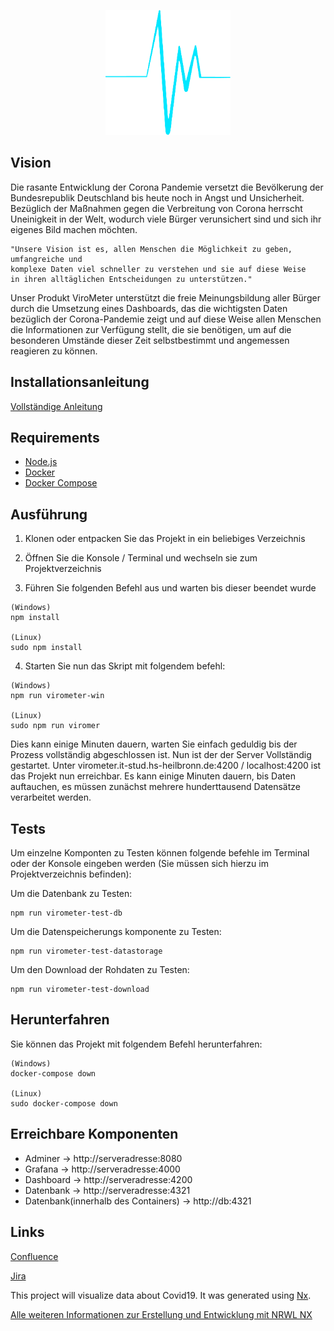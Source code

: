 
<p align="center">
  <img src="./apps/frontend/src/assets/virometerLogo.png" width="200" height="200" >
</p>

## Vision

Die rasante Entwicklung der Corona Pandemie versetzt die Bevölkerung der Bundesrepublik Deutschland bis heute noch in Angst und Unsicherheit. Bezüglich der Maßnahmen gegen die Verbreitung von Corona herrscht Uneinigkeit in der Welt, wodurch viele Bürger verunsichert sind und sich ihr eigenes Bild machen möchten.

```
"Unsere Vision ist es, allen Menschen die Möglichkeit zu geben, umfangreiche und
komplexe Daten viel schneller zu verstehen und sie auf diese Weise
in ihren alltäglichen Entscheidungen zu unterstützen."
```
Unser Produkt ViroMeter unterstützt die freie Meinungsbildung aller Bürger durch die Umsetzung eines Dashboards, das die wichtigsten Daten bezüglich der Corona-Pandemie zeigt und auf diese Weise allen Menschen die Informationen zur Verfügung stellt, die sie benötigen, um auf die besonderen Umstände dieser Zeit selbstbestimmt und angemessen reagieren zu können.

## Installationsanleitung

[Vollständige Anleitung](https://confluence-student.it.hs-heilbronn.de/display/LAPSW2020WiSeTeam3/Installationsanleitung)

## Requirements
- [Node.js](https://nodejs.org/de/)
- [Docker](https://www.docker.com/)
- [Docker Compose](https://docs.docker.com/compose/)

## Ausführung


1. Klonen oder entpacken Sie das Projekt in ein beliebiges Verzeichnis

2. Öffnen Sie die Konsole / Terminal und wechseln sie zum Projektverzeichnis

3. Führen Sie folgenden Befehl aus und warten bis dieser beendet wurde

```
(Windows)
npm install

(Linux)
sudo npm install    
```
4. Starten Sie nun das Skript mit folgendem befehl:

```
(Windows)
npm run virometer-win

(Linux)
sudo npm run viromer
```
Dies kann einige Minuten dauern, warten Sie einfach geduldig bis der Prozess vollständig abgeschlossen ist. Nun ist der der Server Vollständig gestartet. Unter virometer.it-stud.hs-heilbronn.de:4200 / localhost:4200 ist das Projekt nun erreichbar. Es kann einige Minuten dauern, bis Daten auftauchen, es müssen zunächst mehrere hunderttausend Datensätze verarbeitet werden.


## Tests

Um einzelne Komponten zu Testen können folgende befehle im Terminal oder der Konsole eingeben werden (Sie müssen sich hierzu im Projektverzeichnis befinden):

Um die Datenbank zu Testen:
```
npm run virometer-test-db
```
Um die Datenspeicherungs komponente zu Testen:
```
npm run virometer-test-datastorage
```
Um den Download der Rohdaten zu Testen:
```
npm run virometer-test-download
```

## Herunterfahren
Sie können das Projekt mit folgendem Befehl herunterfahren:
```
(Windows)
docker-compose down

(Linux)
sudo docker-compose down 
```

## Erreichbare Komponenten
- Adminer   -> http://serveradresse:8080
- Grafana   -> http://serveradresse:4000
- Dashboard -> http://serveradresse:4200
- Datenbank -> http://serveradresse:4321
- Datenbank(innerhalb des Containers) -> http://db:4321 


## Links
[Confluence](https://confluence-student.it.hs-heilbronn.de/display/LAPSW2020WiSeTeam3/LAPSW_2020_WiSe_Team3+Home)

[Jira](https://jira-student.it.hs-heilbronn.de/projects/LABSW20T3/summary)


This project will visualize data about Covid19. It was generated using [Nx](https://nx.dev).

[Alle weiteren Informationen zur Erstellung und Entwicklung mit NRWL NX](https://nx.dev/latest/react/getting-started/getting-started)


